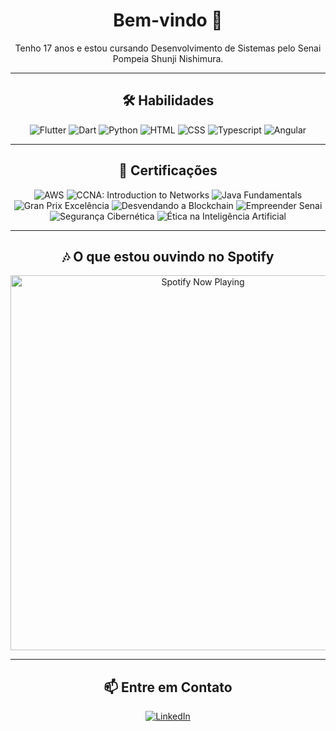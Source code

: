 <h1 align="center">Bem-vindo 🖖</h1>

<p align="center">
  Tenho 17 anos e estou cursando Desenvolvimento de Sistemas pelo Senai Pompeia Shunji Nishimura.
</p>

---

<h2 align="center">🛠️ Habilidades</h2>

<p align="center">
  <img src="https://img.shields.io/badge/Flutter-0175C2?style=for-the-badge&logo=flutter&logoColor=white" alt="Flutter">
  <img src="https://img.shields.io/badge/Dart-0175C2?style=for-the-badge&logo=dart&logoColor=white" alt="Dart">
  <img src="https://img.shields.io/badge/Python-3776AB?style=for-the-badge&logo=python&logoColor=white" alt="Python">
  <img src="https://img.shields.io/badge/HTML-E34F26?style=for-the-badge&logo=html5&logoColor=white" alt="HTML">
  <img src="https://img.shields.io/badge/CSS-1572B6?style=for-the-badge&logo=css3&logoColor=white" alt="CSS">
  <img src="https://img.shields.io/badge/Typescript-3178C6?style=for-the-badge&logo=typescript&logoColor=white" alt="Typescript">
  <img src="https://img.shields.io/badge/Angular-DD0031?style=for-the-badge&logo=angular&logoColor=white" alt="Angular">
</p>

---

<h2 align="center">📜 Certificações</h2>

<p align="center">
  <img src="https://img.shields.io/badge/AWS-AWS%20Academy%20Cloud%20Foundations-232F3E?style=for-the-badge&logo=amazon-aws&logoColor=white" alt="AWS">
  <img src="https://img.shields.io/badge/Cisco-CCNA%3A%20Introduction%20to%20Networks-1A1A1A?style=for-the-badge&logo=cisco&logoColor=white" alt="CCNA: Introduction to Networks">
  <img src="https://img.shields.io/badge/Oracle-Java%20Fundamentals-F80000?style=for-the-badge&logo=oracle&logoColor=white" alt="Java Fundamentals">
  <img src="https://img.shields.io/badge/Senai-Gran%20Prix%202023%20Excelência-ED1C24?style=for-the-badge&logo=senai&logoColor=white" alt="Gran Prix Excelência">
  <img src="https://img.shields.io/badge/Senai-Desvendando%20a%20Blockchain-ED1C24?style=for-the-badge&logo=senai&logoColor=white" alt="Desvendando a Blockchain">
  <img src="https://img.shields.io/badge/Senai-Empreender%20Senai-ED1C24?style=for-the-badge&logo=senai&logoColor=white" alt="Empreender Senai">
  <img src="https://img.shields.io/badge/Senai-Segurança%20Cibernética-ED1C24?style=for-the-badge&logo=senai&logoColor=white" alt="Segurança Cibernética">
  <img src="https://img.shields.io/badge/Senai-Ética%20na%20Inteligência%20Artificial-ED1C24?style=for-the-badge&logo=senai&logoColor=white" alt="Ética na Inteligência Artificial">
</p>

---

<h2 align="center">🎶 O que estou ouvindo no Spotify</h2>

<p align="center">
  <a href="https://open.spotify.com/user/31ifm53nwpb7xalybg4wlol5vwle?si=XHBiGqh-Q8C24Y-dZ-IBFw">
    <img src="https://novatorem.vercel.app/api/spotify" alt="Spotify Now Playing" width="600"/>
  </a>
</p>

---

<h2 align="center">📫 Entre em Contato</h2>

<p align="center">
  <a href="https://www.linkedin.com/in/gabriel-da-silva-bezerra-6a7208260/">
    <img src="https://img.shields.io/badge/LinkedIn-0A66C2?style=for-the-badge&logo=linkedin&logoColor=white" alt="LinkedIn">
  </a>
</p>
